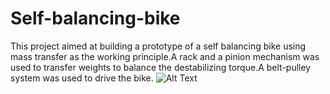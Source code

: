 # Self-balancing-bike
This project aimed at building a prototype of a self balancing bike using mass transfer as the working principle.A rack and a pinion mechanism was used to transfer weights to balance the destabilizing torque.A belt-pulley system was used to drive the bike.
![Alt Text](https://media.giphy.com/media/9GksvMt1uL3P8eUOho/giphy.gif)
